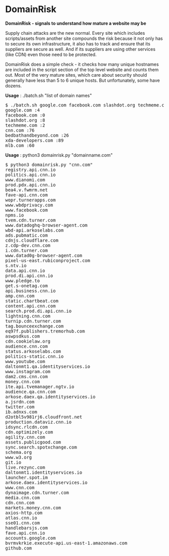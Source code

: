 # DomainRisk

**DomainRisk - signals to understand how mature a website may be**

Supply chain attacks are the new normal. Every site which includes scripts/assets from another site compounds the risk because it not only has to secure its own infrastructure, it also has to track and ensure that its suppliers are secure as well. And if its suppliers are using other services (like CDN) even those need to be protected. 

DomainRisk does a simple check - it checks how many unique hostnames are included in the script section of the top level website and counts them out. Most of the very mature sites, which care about security should generally have less than 5 to 6 unique hosts. But unfortunately, some have dozens.

**Usage** : ./batch.sh "list of domain names"
<pre>
$ ./batch.sh google.com facebook.com slashdot.org techmeme.com cnn.com bedbathandbeyond.com xda-developers.com mlb.com
google.com :4
facebook.com :0
slashdot.org :8
techmeme.com :2
cnn.com :76
bedbathandbeyond.com :26
xda-developers.com :89
mlb.com :60
</pre>

**Usage** : python3 domainrisk.py "domainname.com"
<pre>
$ python3 domainrisk.py "cnn.com" 
registry.api.cnn.io
politics.api.cnn.io
www.dianomi.com
prod.pdx.api.cnn.io
bea4.v.fwmrm.net
fave-api.cnn.com
wopr.turnerapps.com
www.wbdprivacy.com
www.facebook.com
npms.io
tvem.cdn.turner.com
www.datadoghq-browser-agent.com
wbd-api.arkoselabs.com
ads.pubmatic.com
cdnjs.cloudflare.com
z.cdp-dev.cnn.com
i.cdn.turner.com
www.datad0g-browser-agent.com
pixel-us-east.rubiconproject.com
s.ntv.io
data.api.cnn.io
prod.di.api.cnn.io
www.pledge.to
get.s-onetag.com
api.business.cnn.io
amp.cnn.com
static.chartbeat.com
content.api.cnn.com
search.prod.di.api.cnn.io
lightning.cnn.com
turnip.cdn.turner.com
tag.bounceexchange.com
eq97f.publishers.tremorhub.com
aswpsdkus.com
cdn.cookielaw.org
audience.cnn.com
status.arkoselabs.com
politics-static.cnn.io
www.youtube.com
daltonmt1.qa.identityservices.io
www.instagram.com
dam2.cms.cnn.com
money.cnn.com
ite.api.tvemanager.ngtv.io
audience.qa.cnn.com
arkose.daex.qa.identityservices.io
a.jsrdn.com
twitter.com
ib.adnxs.com
d2otbl5v981rj6.cloudfront.net
production.dataviz.cnn.io
idsync.rlcdn.com
cdn.optimizely.com
agility.cnn.com
assets.publicgood.com
sync.search.spotxchange.com
schema.org
www.w3.org
git.io
live.rezync.com
daltonmt1.identityservices.io
launcher.spot.im
arkose.daex.identityservices.io
www.cnn.com
dynaimage.cdn.turner.com
media.cnn.com
cdn.cnn.com
markets.money.cnn.com
axios-http.com
atlas.cnn.io
sse01.cnn.com
handlebarsjs.com
fave.api.cnn.io
accounts.google.com
bvrmvkrkie.execute-api.us-east-1.amazonaws.com
github.com  
</pre>
